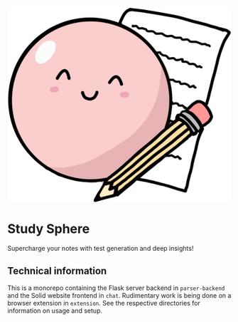 ![logo](./logo.png)
# Study Sphere

Supercharge your notes with test generation and deep insights!

## Technical information

This is a monorepo containing the Flask server backend in `parser-backend` and the Solid website frontend in `chat`. Rudimentary work is being done on a browser extension in `extension`. See the respective directories for information on usage and setup.

